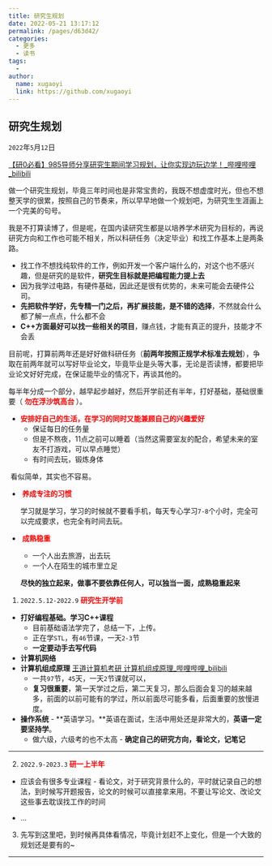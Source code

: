 ```yaml
---
title: 研究生规划
date: 2022-05-21 13:17:12
permalink: /pages/d63d42/
categories:
  - 更多
  - 读书
tags:
  - 
author: 
  name: xugaoyi
  link: https://github.com/xugaoyi
---
```

## **研究生规划**

`2022`年`5`月`12`日   

[【研0必看】985导师分享研究生期间学习规划，让你实现边玩边学！_哔哩哔哩_bilibili](https://www.bilibili.com/video/BV1AB4y1m7yV?spm_id_from=333.880.my_history.page.click)

做一个研究生规划，毕竟三年时间也是非常宝贵的，我既不想虚度时光，但也不想整天学的很累，按照自己的节奏来，所以早早地做一个规划吧，为研究生生涯画上一个完美的句号。

我是不打算读博了，但是呢，在国内读研究生都是以培养学术研究为目标的，再说研究方向和工作也可能不相关，所以科研任务（决定毕业）和找工作基本上是两条路。

- 找工作不想找纯软件的工作，例如开发一个客户端什么的，对这个也不感兴趣，但是研究的是软件，**研究生目标就是把编程能力提上去**
- 因为我学过电路，有硬件基础，因此还是很有优势的，未来可能会去硬件公司。
- **先把软件学好，先专精一门之后，再扩展技能，是不错的选择**，不然就会什么都了解一点点，什么都不会
- **C++方面最好可以找一些相关的项目**，赚点钱，才能有真正的提升，技能才不会丢

目前呢，打算前两年还是好好做科研任务（**前两年按照正规学术标准去规划**），争取在前两年就可以写好毕业论文，毕竟毕业是头等大事，无论是否读博，都要把毕业论文好好完成，在保证能毕业的情况下，再谈其他的。

每半年分成一个部分，越早起步越好，然后开学前还有半年，打好基础，基础很重要（ **<font color='red'> 勿在浮沙筑高台 </font>** ）。





 - **<font color='red'> 安排好自己的生活，在学习的同时又能兼顾自己的兴趣爱好 </font>**
   - 保证每日的任务量
   - 但是不熬夜，11点之前可以睡着（当然这需要室友的配合，希望未来的室友不打游戏，可以早点睡觉）
   - 有时间去玩，锻炼身体

​      看似简单，其实也不容易。

- **<font color='red'> 养成专注的习惯 </font>**

  学习就是学习，学习的时候就不要看手机，每天专心学习`7-8`个小时，完全可以完成要求，也完全有时间去玩。

- **<font color='red'> 成熟稳重</font>** 

	- 一个人出去旅游，出去玩
	- 一个人在陌生的城市里立足


  **尽快的独立起来，做事不要依靠任何人，可以独当一面，成熟稳重起来**









 1. `2022.5.12-2022.9` **<font color='red'> 研究生开学前 </font>**
   - **打好编程基础。学习C++课程**
     - 目前基础语法学完了，总结一下，上传。
     - 正在学`STL`，有`46`节课，一天`2-3`节
     - **一定要动手去写代码**
   - **计算机网络**
   - **计算机组成原理** [王道计算机考研 计算机组成原理_哔哩哔哩_bilibili](https://www.bilibili.com/video/BV1BE411D7ii?p=4)
     - 一共`97`节，`45`天，一天`2`节课就可以，
     - **复习很重要**，第一天学过之后，第二天复习，那么后面会复习的越来越多，前面的以前可能有的学过，所以前面尽可能多看，后面重要的放慢进度。
   - **操作系统**
    - **英语学习。**英语在面试，生活中用处还是非常大的，**英语一定要坚持学**。
      - 做六级，六级考的也不太高
    - **确定自己的研究方向，看论文，记笔记**
---
 2. `2022.9-2023.3`**<font color='red'>  研一上半年 </font>**

   - 应该会有很多专业课程
    - 看论文，对于研究背景什么的，平时就记录自己的想法，到时候写开题报告，论文的时候可以直接拿来用。不要让写论文、改论文这些事去耽误找工作的时间

   - ...
 3. 先写到这里吧，到时候再具体看情况，毕竟计划赶不上变化，但是一个大致的规划还是要有的~

----

